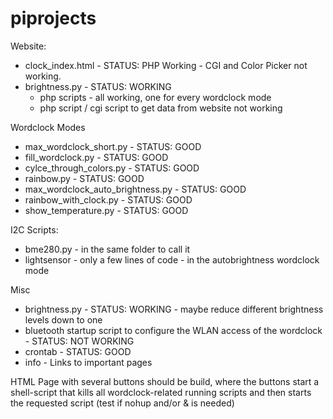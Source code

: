 # piprojects

Website:
- clock_index.html - STATUS: PHP Working - CGI and Color Picker not working.
- brightness.py - STATUS: WORKING 
  - php scripts - all working, one for every wordclock mode
  - php script / cgi script to get data from website not working

Wordclock Modes
- max_wordclock_short.py - STATUS: GOOD
- fill_wordclock.py - STATUS: GOOD
- cylce_through_colors.py - STATUS: GOOD
- rainbow.py - STATUS: GOOD
- max_wordclock_auto_brightness.py - STATUS: GOOD
- rainbow_with_clock.py - STATUS: GOOD
- show_temperature.py - STATUS: GOOD

I2C Scripts:
- bme280.py - in the same folder to call it
- lightsensor - only a few lines of code - in the autobrightness wordclock mode

Misc
- brightness.py - STATUS: WORKING - maybe reduce different brightness levels down to one
- bluetooth startup script to configure the WLAN access of the wordclock - STATUS: NOT WORKING
- crontab - STATUS: GOOD
- info - Links to important pages


HTML Page with several buttons should be build, where the buttons start a shell-script that kills all wordclock-related running scripts and then starts the requested script (test if nohup and/or & is needed)
